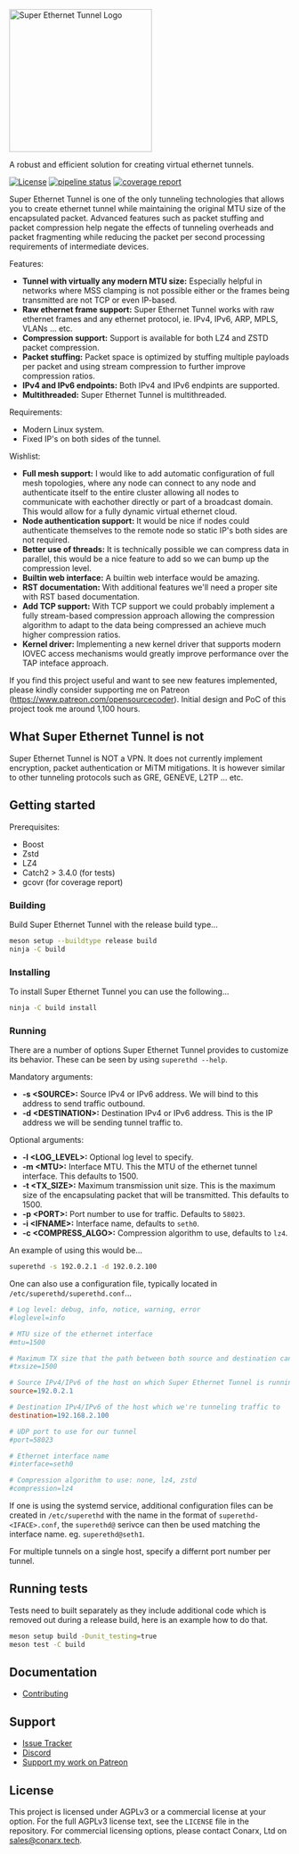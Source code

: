 <img alt="Super Ethernet Tunnel Logo" src="https://gitlab.conarx.tech/uploads/-/system/project/avatar/92/logo.png" width="256px"/>

A robust and efficient solution for creating virtual ethernet tunnels.

[![License](https://img.shields.io/github/license/grafana/grafana)](LICENSE)
[![pipeline status](https://gitlab.conarx.tech/superethd/superethd/badges/main/pipeline.svg)](https://gitlab.conarx.tech/superethd/superethd/commits/main)
[![coverage report](https://gitlab.conarx.tech/superethd/superethd/badges/main/coverage.svg)](https://gitlab.conarx.tech/superethd/superethd/commits/main)


Super Ethernet Tunnel is one of the only tunneling technologies that allows you to create ethernet tunnel while maintaining the
original MTU size of the encapsulated packet. Advanced features such as packet stuffing and packet compression help negate the
effects of tunneling overheads and packet fragmenting while reducing the packet per second processing requirements of intermediate
devices.

Features:
- **Tunnel with virtually any modern MTU size:** Especially helpful in networks where MSS clamping is not possible either or the
frames being transmitted are not TCP or even IP-based.
- **Raw ethernet frame support:** Super Ethernet Tunnel works with raw ethernet frames and any ethernet protocol, ie. IPv4, IPv6,
ARP, MPLS, VLANs ... etc.
- **Compression support:** Support is available for both LZ4 and ZSTD packet compression.
- **Packet stuffing:** Packet space is optimized by stuffing multiple payloads per packet and using stream compression to further
improve compression ratios.
- **IPv4 and IPv6 endpoints:** Both IPv4 and IPv6 endpints are supported.
- **Multithreaded:** Super Ethernet Tunnel is multithreaded.

Requirements:
- Modern Linux system.
- Fixed IP's on both sides of the tunnel.

Wishlist:
- **Full mesh support:** I would like to add automatic configuration of full mesh topologies, where any node can connect to any
node and authenticate itself to the entire cluster allowing all nodes to communicate with eachother directly or part of a broadcast
domain. This would allow for a fully dynamic virtual ethernet cloud.
- **Node authentication support:** It would be nice if nodes could authenticate themselves to the remote node so static IP's both
sides are not required.
- **Better use of threads:** It is technically possible we can compress data in parallel, this would be a nice feature to add so
we can bump up the compression level.
- **Builtin web interface:** A builtin web interface would be amazing.
- **RST documentation:** With additional features we'll need a proper site with RST based documentation.
- **Add TCP support:** With TCP support we could probably implement a fully stream-based compression approach allowing the
compression algorithm to adapt to the data being compressed an achieve much higher compression ratios.
- **Kernel driver:** Implementing a new kernel driver that supports modern IOVEC access mechanisms would greatly improve performance
over the TAP inteface approach.


If you find this project useful and want to see new features implemented, please kindly consider supporting me on Patreon
(https://www.patreon.com/opensourcecoder). Initial design and PoC of this project took me around 1,100 hours.


## What Super Ethernet Tunnel is not

Super Ethernet Tunnel is NOT a VPN. It does not currently implement encryption, packet authentication or MiTM mitigations. It is
however similar to other tunneling protocols such as GRE, GENEVE, L2TP ... etc.


## Getting started

Prerequisites:
- Boost
- Zstd
- LZ4
- Catch2 > 3.4.0 (for tests)
- gcovr (for coverage report)


### Building

Build Super Ethernet Tunnel with the release build type...

```bash
meson setup --buildtype release build
ninja -C build
```


### Installing

To install Super Ethernet Tunnel you can use the following...

```bash
ninja -C build install
```


### Running

There are a number of options Super Ethernet Tunnel provides to customize its behavior. These can be seen by using
`superethd --help`.

Mandatory arguments:
- **-s &lt;SOURCE&gt;:** Source IPv4 or IPv6 address. We will bind to this address to send traffic outbound.
- **-d &lt;DESTINATION&gt;:** Destination IPv4 or IPv6 address. This is the IP address we will be sending tunnel traffic to.

Optional arguments:
- **-l &lt;LOG_LEVEL&gt;:** Optional log level to specify.
- **-m &lt;MTU&gt;:** Interface MTU. This the MTU of the ethernet tunnel interface. This defaults to 1500.
- **-t &lt;TX_SIZE&gt;:** Maximum transmission unit size. This is the maximum size of the encapsulating packet that will be transmitted.
This defaults to 1500.
- **-p &lt;PORT&gt;:** Port number to use for traffic. Defaults to `58023`.
- **-i &lt;IFNAME&gt;:** Interface name, defaults to `seth0`.
- **-c &lt;COMPRESS_ALGO&gt;:** Compression algorithm to use, defaults to `lz4`.

An example of using this would be...
```bash
superethd -s 192.0.2.1 -d 192.0.2.100
```

One can also use a configuration file, typically located in `/etc/superethd/superethd.conf`...
```ini
# Log level: debug, info, notice, warning, error
#loglevel=info

# MTU size of the ethernet interface
#mtu=1500

# Maximum TX size that the path between both source and destination can accomodate
#txsize=1500

# Source IPv4/IPv6 of the host on which Super Ethernet Tunnel is running
source=192.0.2.1

# Destination IPv4/IPv6 of the host which we're tunneling traffic to
destination=192.168.2.100

# UDP port to use for our tunnel
#port=58023

# Ethernet interface name
#interface=seth0

# Compression algorithm to use: none, lz4, zstd
#compression=lz4
```

If one is using the systemd service, additional configuration files can be created in `/etc/superethd` with the name
in the format of `superethd-<IFACE>.conf`, the `superethd@` serivce can then be used matching the interface name. eg.
`superethd@seth1`.


For multiple tunnels on a single host, specify a differnt port number per tunnel.


## Running tests

Tests need to built separately as they include additional code which is removed out during a release build, here is an example
how to do that.

```bash
meson setup build -Dunit_testing=true
meson test -C build
```


## Documentation

  * [Contributing](https://gitlab.oscdev.io/oscdev/contributing/-/blob/master/README.md)


## Support

  * [Issue Tracker](https://gitlab.conarx.tech/superethd/superethd/-/issues)
  * [Discord](https://discord.gg/j5CngkSfYs)
  * [Support my work on Patreon](https://www.patreon.com/opensourcecoder)


## License

This project is licensed under AGPLv3 or a commercial license at your option. For the full AGPLv3 license text, see the `LICENSE`
file in the repository. For commercial licensing options, please contact Conarx, Ltd on sales@conarx.tech.
